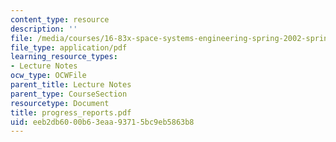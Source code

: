 ```yaml
---
content_type: resource
description: ''
file: /media/courses/16-83x-space-systems-engineering-spring-2002-spring-2003/eeb2db6000b63eaa93715bc9eb5863b8_progress_reports.pdf
file_type: application/pdf
learning_resource_types:
- Lecture Notes
ocw_type: OCWFile
parent_title: Lecture Notes
parent_type: CourseSection
resourcetype: Document
title: progress_reports.pdf
uid: eeb2db60-00b6-3eaa-9371-5bc9eb5863b8
---
```

